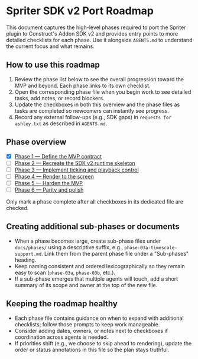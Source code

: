 # Spriter SDK v2 Port Roadmap

This document captures the high-level phases required to port the Spriter plugin to Construct's Addon SDK v2 and provides entry points to more detailed checklists for each phase. Use it alongside `AGENTS.md` to understand the current focus and what remains.

## How to use this roadmap

1. Review the phase list below to see the overall progression toward the MVP and beyond. Each phase links to its own checklist.
2. Open the corresponding phase file when you begin work to see detailed tasks, add notes, or record blockers.
3. Update the checkboxes in both this overview and the phase files as tasks are completed so newcomers can instantly see progress.
4. Record any external follow-ups (e.g., SDK gaps) in `requests for ashley.txt` as described in `AGENTS.md`.

## Phase overview

- [x] [Phase 1 — Define the MVP contract](phases/phase-01-define-mvp-contract.md)
- [ ] [Phase 2 — Recreate the SDK v2 runtime skeleton](phases/phase-02-runtime-skeleton.md)
- [ ] [Phase 3 — Implement ticking and playback control](phases/phase-03-ticking-and-playback.md)
- [ ] [Phase 4 — Render to the screen](phases/phase-04-rendering.md)
- [ ] [Phase 5 — Harden the MVP](phases/phase-05-mvp-hardening.md)
- [ ] [Phase 6 — Parity and polish](phases/phase-06-parity-and-polish.md)

Only mark a phase complete after all checkboxes in its dedicated file are checked.

## Creating additional sub-phases or documents

- When a phase becomes large, create sub-phase files under `docs/phases/` using a descriptive suffix, e.g., `phase-03a-timescale-support.md`. Link them from the parent phase file under a "Sub-phases" heading.
- Keep naming consistent and ordered lexicographically so they remain easy to scan (`phase-03a`, `phase-03b`, etc.).
- If a sub-phase emerges that multiple agents will touch, add a short summary of its scope and owner at the top of the new file.

## Keeping the roadmap healthy

- Each phase file contains guidance on when to expand with additional checklists; follow those prompts to keep work manageable.
- Consider adding dates, owners, or notes next to checkboxes if coordination across agents is needed.
- If priorities shift (e.g., we choose to skip ahead to rendering), update the order or status annotations in this file so the plan stays truthful.
